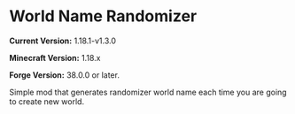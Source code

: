 # World Name Randomizer

**Current Version:** 1.18.1-v1.3.0

**Minecraft Version:** 1.18.x

**Forge Version:** 38.0.0 or later.

Simple mod that generates randomizer world name each time you are going to create new world.
